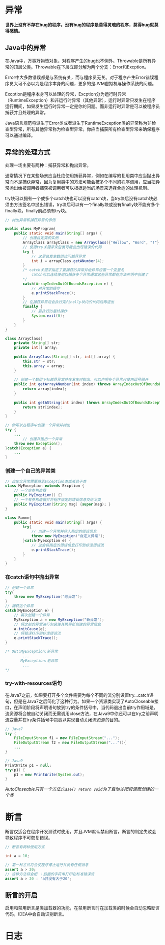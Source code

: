 # 异常

**世界上没有不存在bug的程序，没有bug的程序是莫得灵魂的程序，莫得bug就莫得感情。**

## Java中的异常

在Java中，万事万物皆对象，对程序产生的bug也不例外。Throwable是所有异常的顶层父类。Throwable在下层立即分解为两个分支：Error和Excption。

Error中大多数错误都是与系统有关，而与程序员无关。对于程序产生Error错误程序员大可不必以为是程序本身的问题，更多的是JVM虚拟机与操作系统的问题。

Excption是程序本身可以处理的异常，Excption分为运行时异常（RuntimeException）和非运行时异常（其他异常），运行时异常只发生在程序运行期间，如果发生运行时异常一定是你的问题。而非运行时异常是可以被程序员捕获并且处理的异常。

Java语言规范将派生于Error类或者派生于RuntimeException类的异常称为非检查型异常，所有其他异常称为检查型异常。你应当捕获所有检查型异常来确保程序可以通过编译。

## 异常的处理方式

处理一场主要有两种：捕获异常和抛出异常。

通常情况下在某些场景应当杜绝使用捕获异常，例如在编写的复用类中应当抛出异常而不是捕获异常，因为复用类中的方法可能会被多个不同的程序调用，应当把异常抛出给被调用者捕获被调用者可以根据适当的场景来选择合适的处理机制。

try块可以拥有一个或多个catch块也可以没有catch块，当try块后没有catch块必须由方法签名中抛出错误，try块后可以有一个finally块或没有finally块不能有多个finally块，finally前必须有try块。

```java
// 抛出异常和捕获异常的示例

public class MyProgram{
    public static void main(String[] args) {
        // 创建自定类的实例
        ArrayClass arrayClass = new ArrayClass({"Hellow", "Word", "!"}, {12, 13, 5});
        // 使用try关键字来包裹可能会出现错误的代码
        try {
            // 这里会发生数组访问越界异常
            int i = arrayClass.getANumber(4);
        }
        /* catch关键字指定了要捕获的异常并给异常设置一个变量名
        	catch可以连续使用以捕获多个异常通常这些异常都在方法声明中创建了
        */
        catch(ArrayIndexOutOfBoundsException e) {
            // 对异常的操作
            e.printStackTrace();
        }
        // 在捕获异常后会执行完finally块内的代码后再退出
        finally {
            // 要执行的最终操作
            System.exit(0);
        }
    }
}

class ArrayClass{
    private String[] str;
    private int[] array;
    
    public ArrayClass(String[] str, int[] array) {
        this.str = str;
        this.array = array;
    }
    
    // 创建一个数组下标越界异常并在发生时抛出，可以声明多个异常只使用逗号隔开
    public int getArrayANumber(int index) throws ArrayIndexOutOfBoundsException {
        return array[index];
    }
    
    public int getAString(int index) throws ArrayIndexOutOfBoundsException {
        return str[index];
    }
}

// 你可以在程序中创建一个异常并抛出
try {
    ...
        // 创建并抛出一个异常
    throw new Exception();
}catch(Exception e) {
    ...
}
```

### 创建一个自己的异常类

```java
// 自定义异常需要继承Exception类或者其子类
class MyException extends Excption {
    // 一个空参构造器
    public MyExcption() {}
    // 一个有参构造器并将程序指定的错误信息交给父类
    public MyExcption(String msg) {super(msg); }
}

class Runnn{
    public static void main(String[] args) {
        try{
            // 创建一个异常并传入指定的错误信息
            throw new MyExcption("自定义异常");
        }catch(Myexcption e) {
            // 这会将指定的错误信息打印到标准错误流
            e.printStackTrace();
        }
    }
}
```

### 在catch语句中抛出异常

```java
// 创建一个异常
try{
    throw new MyException("老异常");
}
// 捕获这个异常
catch(MyException e) {
    // 再次创建一个异常
    MyException a = new MyException("新异常");
    // 将之前的异常进行包装使其携带新创建的异常信息
    a.initCause(e);
    // 将错误打印到标准错误流
    e.printStackTrace();
}

/* Out:MyException:新异常
		...
       MyException:老异常
        ...
*/
```

### try-with-resources语句

在Java7之前，如果要打开多个文件需要为每个不同的流分别设置try...catch语句，但是在Java7之后简化了这种行为。如果一个资源类实现了AutoCloseable接口，在声明阶段将声明语句放到try的条件括号中，当代码退出当前try作用域是，流资源将会被自动关闭而无需调用close方法，在Java9中你还可以在try之前声明流变量并在try条件括号中包裹以实现自动关闭流资源的目的。

```java
// Java7
try (
	FileInputStream f1 = new FileInputStream("...");
    FileOutputStream f2 = new FileOutputStream("...")){
    ...
}

// Java9
PrintWrite p1 = null;
try(p1) {
    p1 = new PrintWrite(System.out);
}
```

*AutoCloseable只有一个方法`clase() return void`为了自动关闭资源而创建的一个类*

# 断言

断言仅适合在程序开发测试时使用，并且JVM默认禁用断言，断言的判定失败会导致程序不可恢复错误。

```java
// 断言有两种使用方式

int a = 10;

// 第一种方法将会使程序停止运行并没有任何消息
assert a > 20;
// 这种方法将会把 ：后面的字符串打印在标准错误流
assert a > 20 : "a并没有大于20";
```

## 断言的开启

启用和禁用断言是类加载器的功能，在禁用断言时在加载类的时候会自动忽略断言代码，IDEA中会自动识别断言。

# 日志





